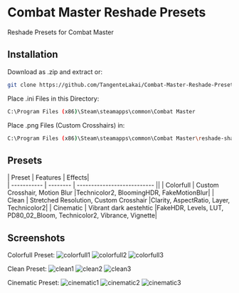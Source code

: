 
# Combat Master Reshade Presets

Reshade Presets for Combat Master




## Installation

Download as .zip and extract or:

```bash
git clone https://github.com/TangenteLakai/Combat-Master-Reshade-Presets.git
```



Place .ini Files in this Directory:

```bash
C:\Program Files (x86)\Steam\steamapps\common\Combat Master
```


Place .png Files (Custom Crosshairs) in:

```bash
C:\Program Files (x86)\Steam\steamapps\common\Combat Master\reshade-shaders\Textures
```



## Presets


| Preset      | Features |  Effects|                     
| ----------- | -------- | --------------------------- ||
| Colorfull   | Custom Crosshair, Motion Blur          |Technicolor2, BloomingHDR, FakeMotionBlur|
| Clean       | Stretched Resolution, Custom Crosshair |Clarity, AspectRatio, Layer, Technicolor2|
| Cinematic   | Vibrant dark aestehtic                 |FakeHDR, Levels, LUT, PD80_02_Bloom, Technicolor2, Vibrance, Vignette|



## Screenshots

Colorfull Preset:
![colorfull1](https://via.placeholder.com/468x300?text=App+Screenshot+Here)
![colorfull2](https://via.placeholder.com/468x300?text=App+Screenshot+Here)
![colorfull3](https://via.placeholder.com/468x300?text=App+Screenshot+Here)


Clean Preset:
![clean1](https://via.placeholder.com/468x300?text=App+Screenshot+Here)
![clean2](https://via.placeholder.com/468x300?text=App+Screenshot+Here)
![clean3](https://via.placeholder.com/468x300?text=App+Screenshot+Here)


Cinematic Preset:
![cinematic1](https://via.placeholder.com/468x300?text=App+Screenshot+Here)
![cinematic2](https://via.placeholder.com/468x300?text=App+Screenshot+Here)
![cinematic3](https://via.placeholder.com/468x300?text=App+Screenshot+Here)


